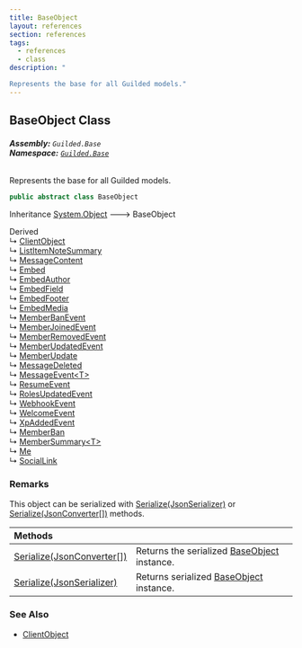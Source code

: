 ```yaml
---
title: BaseObject
layout: references
section: references
tags:
  - references
  - class
description: "

Represents the base for all Guilded models."
---
```


## BaseObject Class
###### **Assembly:** `Guilded.Base`<br/>**Namespace:** [`Guilded.Base`](Guilded.Base.md 'Guilded.Base')

Represents the base for all Guilded models.

```csharp
public abstract class BaseObject
```

Inheritance [System.Object](https://docs.microsoft.com/en-us/dotnet/api/System.Object 'System.Object') &#129106; BaseObject

Derived  
&#8627; [ClientObject](ClientObject.md 'Guilded.Base.ClientObject')  
&#8627; [ListItemNoteSummary](ListItemNoteSummary.md 'Guilded.Base.Content.ListItemNoteSummary')  
&#8627; [MessageContent](MessageContent.md 'Guilded.Base.Content.MessageContent')  
&#8627; [Embed](Embed.md 'Guilded.Base.Embeds.Embed')  
&#8627; [EmbedAuthor](EmbedAuthor.md 'Guilded.Base.Embeds.EmbedAuthor')  
&#8627; [EmbedField](EmbedField.md 'Guilded.Base.Embeds.EmbedField')  
&#8627; [EmbedFooter](EmbedFooter.md 'Guilded.Base.Embeds.EmbedFooter')  
&#8627; [EmbedMedia](EmbedMedia.md 'Guilded.Base.Embeds.EmbedMedia')  
&#8627; [MemberBanEvent](MemberBanEvent.md 'Guilded.Base.Events.MemberBanEvent')  
&#8627; [MemberJoinedEvent](MemberJoinedEvent.md 'Guilded.Base.Events.MemberJoinedEvent')  
&#8627; [MemberRemovedEvent](MemberRemovedEvent.md 'Guilded.Base.Events.MemberRemovedEvent')  
&#8627; [MemberUpdatedEvent](MemberUpdatedEvent.md 'Guilded.Base.Events.MemberUpdatedEvent')  
&#8627; [MemberUpdate](MemberUpdatedEvent.MemberUpdate.md 'Guilded.Base.Events.MemberUpdatedEvent.MemberUpdate')  
&#8627; [MessageDeleted](MessageDeletedEvent.MessageDeleted.md 'Guilded.Base.Events.MessageDeletedEvent.MessageDeleted')  
&#8627; [MessageEvent&lt;T&gt;](MessageEvent_T_.md 'Guilded.Base.Events.MessageEvent<T>')  
&#8627; [ResumeEvent](ResumeEvent.md 'Guilded.Base.Events.ResumeEvent')  
&#8627; [RolesUpdatedEvent](RolesUpdatedEvent.md 'Guilded.Base.Events.RolesUpdatedEvent')  
&#8627; [WebhookEvent](WebhookEvent.md 'Guilded.Base.Events.WebhookEvent')  
&#8627; [WelcomeEvent](WelcomeEvent.md 'Guilded.Base.Events.WelcomeEvent')  
&#8627; [XpAddedEvent](XpAddedEvent.md 'Guilded.Base.Events.XpAddedEvent')  
&#8627; [MemberBan](MemberBan.md 'Guilded.Base.Servers.MemberBan')  
&#8627; [MemberSummary&lt;T&gt;](MemberSummary_T_.md 'Guilded.Base.Servers.MemberSummary<T>')  
&#8627; [Me](Me.md 'Guilded.Base.Users.Me')  
&#8627; [SocialLink](SocialLink.md 'Guilded.Base.Users.SocialLink')

### Remarks
  
This object can be serialized with [Serialize(JsonSerializer)](BaseObject.Serialize(JsonSerializer).md 'Guilded.Base.BaseObject.Serialize(Newtonsoft.Json.JsonSerializer)') or [Serialize(JsonConverter[])](BaseObject.Serialize(JsonConverter[]).md 'Guilded.Base.BaseObject.Serialize(Newtonsoft.Json.JsonConverter[])') methods.

| Methods | |
| :--- | :--- |
| [Serialize(JsonConverter[])](BaseObject.Serialize(JsonConverter[]).md 'Guilded.Base.BaseObject.Serialize(Newtonsoft.Json.JsonConverter[])') | Returns the serialized [BaseObject](BaseObject.md 'Guilded.Base.BaseObject') instance. |
| [Serialize(JsonSerializer)](BaseObject.Serialize(JsonSerializer).md 'Guilded.Base.BaseObject.Serialize(Newtonsoft.Json.JsonSerializer)') | Returns serialized [BaseObject](BaseObject.md 'Guilded.Base.BaseObject') instance. |

### See Also
- [ClientObject](ClientObject.md 'Guilded.Base.ClientObject')